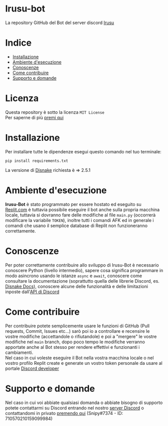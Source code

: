 # Irusu-bot
La repository GitHub del Bot del server discord [Irusu](https://discord.gg/irusu "Irusu")

# Indice
  - [Installazione](https://github.com/Snipy7374/irusu-bot/blob/main/README.md#Installazione "Installazione")
  - [Ambiente d'esecuzione](https://github.com/Snipy7374/irusu-bot/blob/main/README.md#Ambiente-desecuzione "Ambiente d'esecuzione")
  - [Conoscenze](https://github.com/Snipy7374/irusu-bot/blob/main/README.md#Conoscenze "Conoscenze")
  - [Come contribuire](https://github.com/Snipy7374/irusu-bot/blob/main/README.md#Come-contribuire "Come contribuire")
  - [Supporto e domande](https://github.com/Snipy7374/irusu-bot/blob/main/README.md#Supporto-e-domande "Supporto e domande")

# Licenza
Questa repository è sotto la licenza `MIT License`<br>
Per saperne di più [premi qui](https://github.com/Snipy7374/irusu-bot/blob/main/LICENSE "Licenza")

# Installazione
Per installare tutte le dipendenze esegui questo comando nel tuo terminale:
```
pip install requirements.txt
```
La versione di [Disnake](https://github.com/DisnakeDev/disnake "Disnake") richiesta è => 2.5.1

# Ambiente d'esecuzione
**Irusu-Bot** è stato programmato per essere hostato ed eseguito su [Replit.com](https://replit.com "Replit.com") è tuttavia possibile eseguire il bot anche sulla propria macchina locale, tuttavia si dovranno fare delle modifiche al file `main.py` (occorrerà modificare la variabile `TOKEN`), inoltre tutti i comandi AFK ed in generale i comandi che usano il semplice database di Replit non funzioneranno correttamente.

# Conoscenze
Per poter correttamente contribuire allo sviluppo di Irusu-Bot è necessario conoscere Python (livello intermedio), sapere cosa significa programmare in modo asincrono usando le istanze `async` e `await`, conoscere come consultare la documentazione (soprattutto quella delle librerie Discord, es. [Disnake Docs](https://github.com/DisnakeDev/disnake "")), conoscere alcune delle funzionalità e delle limitazioni inposte dall'[API di Discord](https://discord.com/developers/docs/intro "")

# Come contribuire
Per contribuire potete semplicemente usare le funzioni di GitHub (Pull requests, Commit, Issues etc...) sarò poi io a controllare e recensire le vostre modifiche (accettandole o rifiutandole) e poi a "mergere" le vostre modifiche nel `main` branch, dopo poco tempo le modifiche verranno apportate anche al Bot stesso per rendere effettivi e funzionanti i cambiamenti.
<br>
Nel caso in cui voleste eseguire il Bot nella vostra macchina locale o nel vostro profilo Replit create e generate un vostro token personale da usare al portale [Discord developer](https://discord.com/developers/applications "")

# Supporto e domande
Nel caso in cui voi abbiate qualsiasi domanda o abbiate bisogno di supporto potete contattarmi su Discord entrando nel nostro [server Discord](https://discord.gg/irusu "") o contattandomi in privato [premendo qui](https://discordapp.com/users/710570210159099984/ "Snipy#7374") (Snipy#7374 - ID: 710570210159099984)
